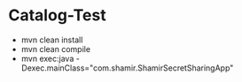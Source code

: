 # Catalog-Test

- mvn clean install
- mvn clean compile
- mvn exec:java -Dexec.mainClass="com.shamir.ShamirSecretSharingApp"

